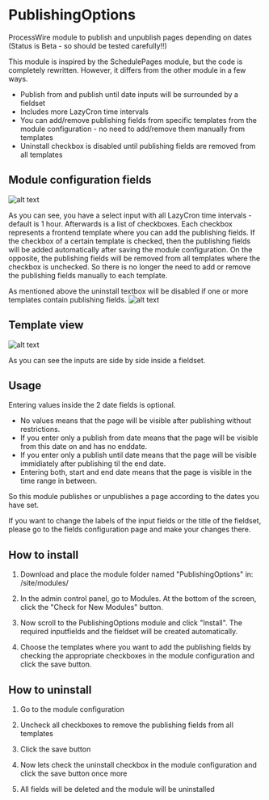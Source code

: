 # PublishingOptions
ProcessWire module to publish and unpublish pages depending on dates
(Status is Beta - so should be tested carefully!!)

This module is inspired by the SchedulePages module, but the code is completely rewritten. However, it differs from the other module in a few ways.
* Publish from and publish until date inputs will be surrounded by a fieldset
* Includes more LazyCron time intervals
* You can add/remove publishing fields from specific templates from the module configuration - no need to add/remove them manually from templates
* Uninstall checkbox is disabled until publishing fields are removed from all templates 

## Module configuration fields
![alt text](https://raw.githubusercontent.com/juergenweb/PublishingOptions/main/configuration.jpg)

As you can see, you have a select input with all LazyCron time intervals - default is 1 hour.
Afterwards is a list of checkboxes. Each checkbox represents a frontend template where you can add the publishing fields.
If the checkbox of a certain template is checked, then the publishing fields will be added automatically after saving the module configuration.
On the opposite, the publishing fields will be removed from all templates where the checkbox is unchecked.
So there is no longer the need to add or remove the publishing fields manually to each template.

As mentioned above the uninstall textbox will be disabled if one or more templates contain publishing fields.
![alt text](https://raw.githubusercontent.com/juergenweb/PublishingOptions/main/disabled.jpg)


## Template view
![alt text](https://raw.githubusercontent.com/juergenweb/PublishingOptions/main/form.jpg)

As you can see the inputs are side by side inside a fieldset.

## Usage
Entering values inside the 2 date fields is optional.

* No values means that the page will be visible after publishing without restrictions.
* If you enter only a publish from date means that the page will be visible from this date on and has no enddate.
* If you enter only a publish until date means that the page will be visible immidiately after publishing til the end date.
* Entering both, start and end date means that the page is visible in the time range in between.

So this module publishes or unpublishes a page according to the dates you have set.

If you want to change the labels of the input fields or the title of the fieldset, please go to the fields configuration page and make your changes there. 

## How to install

1. Download and place the module folder named "PublishingOptions" in:
/site/modules/

2. In the admin control panel, go to Modules. At the bottom of the
screen, click the "Check for New Modules" button.

3. Now scroll to the PublishingOptions module and click "Install". The required inputfields and the fieldset will be created automatically.

4. Choose the templates where you want to add the publishing fields by checking the appropriate checkboxes in the module configuration and click the save button.

## How to uninstall

1. Go to the module configuration

2. Uncheck all checkboxes to remove the publishing fields from all templates
 
3. Click the save button
  
4. Now lets check the uninstall checkbox in the module configuration and click the save button once more

5. All fields will be deleted and the module will be uninstalled
